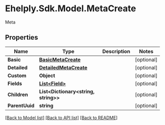 # Ehelply.Sdk.Model.MetaCreate
Meta

## Properties

Name | Type | Description | Notes
------------ | ------------- | ------------- | -------------
**Basic** | [**BasicMetaCreate**](BasicMetaCreate.md) |  | [optional] 
**Detailed** | [**DetailedMetaCreate**](DetailedMetaCreate.md) |  | [optional] 
**Custom** | **Object** |  | [optional] 
**Fields** | [**List&lt;Field&gt;**](Field.md) |  | [optional] 
**Children** | **List&lt;Dictionary&lt;string, string&gt;&gt;** |  | [optional] 
**ParentUuid** | **string** |  | [optional] 

[[Back to Model list]](../README.md#documentation-for-models) [[Back to API list]](../README.md#documentation-for-api-endpoints) [[Back to README]](../README.md)


